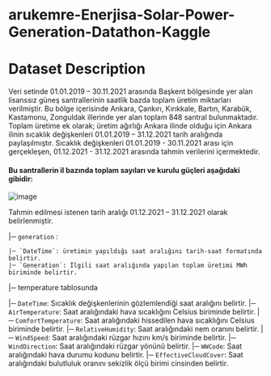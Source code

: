 # arukemre-Enerjisa-Solar-Power-Generation-Datathon-Kaggle


# Dataset Description

Veri setinde 01.01.2019 – 30.11.2021 arasında Başkent bölgesinde yer alan lisanssız güneş santrallerinin saatlik bazda toplam üretim miktarları verilmiştir. Bu bölge içerisinde Ankara, Çankırı, Kırıkkale, Bartın, Karabük, Kastamonu, Zonguldak illerinde yer alan toplam 848 santral bulunmaktadır. Toplam üretime ek olarak; üretim ağırlığı Ankara ilinde olduğu için Ankara ilinin sıcaklık değişkenleri 01.01.2019 – 31.12.2021 tarih aralığında paylaşılmıştır. Sıcaklık değişkenleri 01.01.2019 - 30.11.2021 arası için gerçekleşen, 01.12.2021 - 31.12.2021 arasında tahmin verilerini içermektedir.

#### Bu santrallerin il bazında toplam sayıları ve kurulu güçleri aşağıdaki gibidir:

![image](https://user-images.githubusercontent.com/64266044/212724580-ac47aa57-cf14-4330-a6b6-ceaa68591f6d.png)



Tahmin edilmesi istenen tarih aralığı 01.12.2021 – 31.12.2021 olarak belirlenmiştir.

|─ `generation` :

    |─ `DateTime`: üretimin yapıldığı saat aralığını tarih-saat formatında belirtir.
    |─ `Generation`: İlgili saat aralığında yapılan toplam üretimi MWh biriminde belirtir.

|─ temperature tablosunda

  |─ `DateTime`: Sıcaklık değişkenlerinin gözlemlendiği saat aralığını belirtir.
  |─ `AirTemperature`: Saat aralığındaki hava sıcaklığını Celsius biriminde belirtir.
  |─ `ComfortTemperature`: Saat aralığındaki hissedilen hava sıcaklığını Celsius biriminde belirtir.
  |─ `RelativeHumidity`: Saat aralığındaki nem oranını belirtir.
  |─ `WindSpeed`: Saat aralığındaki rüzgar hızını km/s biriminde belirtir.
  |─ `WindDirection`: Saat aralığındaki rüzgar yönünü belirtir.
  |─ `WWCode`: Saat aralığındaki hava durumu kodunu belirtir.
  |─ `EffectiveCloudCover`: Saat aralığındaki bulutluluk oranını sekizlik ölçü birimi cinsinden belirtir.
